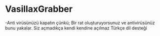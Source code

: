 # VasillaxGrabber

-Anti virüsünüzü kapatın çünkü;
Bir rat oluşturuyorsunuz ve antivirüsünüz bunu yakalar.
Siz açmadıkça kendi kendine açılmaz
Türkçe dil desteği
